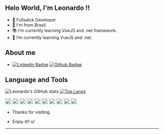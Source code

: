 ## Helo World, I'm Leonardo !!
- 👋 Fullsatck Developer
- :house_with_garden: I'm from Brasil.
- :books: I’m currently learning VueJS and .net framework.
- 🌱 I’m currently learning VueJS and .net.
## About me
- [![Linkedin Badge](https://img.shields.io/badge/-LinkedIn-blue?style=flat-square&logo=Linkedin&logoColor=white&link=https://www.linkedin.com/in/leonardo-franca-lopes-9103b9157/)](https://www.linkedin.com/in/leonardo-franca-lopes-9103b9157/)
[![Github Badge](https://img.shields.io/badge/-Github-000?style=flat-square&logo=Github&logoColor=white&link=https://github.com/Cod3rM4st3r)](https://github.com/Cod3rM4st3r)
## Language and Tools
![Leonardo's GitHub stats](https://github-readme-stats.vercel.app/api?username=Cod3rM4st3r&show_icons=true&theme=radical)
[![Top Langs](https://github-readme-stats.vercel.app/api/top-langs/?username=Cod3rM4st3r&layout=compact)](https://github.com/Cod3rM4st3r/github-readme-stats)




<code><img height="20" src="https://img.shields.io/badge/Java-ED8B00?style=for-the-badge&logo=java&logoColor=white"></code>
<code><img height="20" src="hhttps://img.shields.io/badge/JavaScript-323330?style=for-the-badge&logo=javascript&logoColor=F7DF1E"></code>
<code><img height="20" src="https://img.shields.io/badge/CSS3-1572B6?style=for-the-badge&logo=css3&logoColor=white"></code>
<code><img height="20" src="https://img.shields.io/badge/Dart-0175C2?style=for-the-badge&logo=dart&logoColor=white"></code>
<code><img height="20" src="https://img.shields.io/badge/C%23-239120?style=for-the-badge&logo=c-sharp&logoColor=white"></code>
<code><img height="20" src="https://img.shields.io/badge/HTML5-E34F26?style=for-the-badge&logo=html5&logoColor=white"></code>
<code><img height="20" src="https://img.shields.io/badge/Node.js-339933?style=for-the-badge&logo=nodedotjs&logoColor=white"></code>
<code><img height="20" src="https://img.shields.io/badge/npm-CB3837?style=for-the-badge&logo=npm&logoColor=white"></code>
<code><img height="20" src="https://img.shields.io/badge/Jest-C21325?style=for-the-badge&logo=jest&logoColor=white"></code>
<code><img height="20" src="https://img.shields.io/badge/.NET-512BD4?style=for-the-badge&logo=dotnet&logoColor=white"></code>

- Thanks for visiting.

- Enjoy it!! o/

----------------------------------------------------------------------------------
